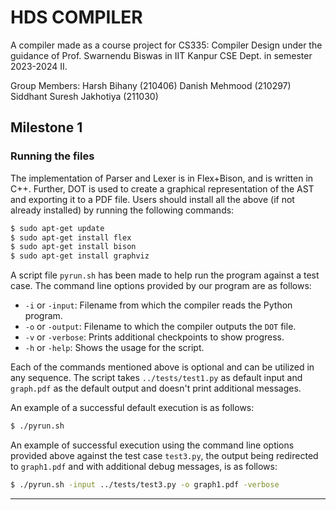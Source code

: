 # HDS COMPILER

A compiler made as a course project for CS335: Compiler Design under the guidance of Prof. Swarnendu Biswas in IIT Kanpur CSE Dept. in semester 2023-2024 II.

Group Members: Harsh Bihany (210406) Danish Mehmood (210297) Siddhant Suresh Jakhotiya (211030)

## Milestone 1

### Running the files

The implementation of Parser and Lexer is in Flex+Bison, and is written in C++. Further, DOT is used to create a graphical representation of the AST and exporting it to a PDF file. Users should install all the above (if not already installed) by running the following commands:

```bash
$ sudo apt-get update
$ sudo apt-get install flex
$ sudo apt-get install bison
$ sudo apt-get install graphviz
```

A script file `pyrun.sh` has been made to help run the program against a test case. The command line options provided by our program are as follows:

- `-i` or `-input`: Filename from which the compiler reads the Python program.
- `-o` or `-output`: Filename to which the compiler outputs the `DOT` file.
- `-v` or `-verbose`: Prints additional checkpoints to show progress.
- `-h` or `-help`: Shows the usage for the script.

Each of the commands mentioned above is optional and can be utilized in any sequence. The script takes `../tests/test1.py` as default input and `graph.pdf` as the default output and doesn't print additional messages.

An example of a successful default execution is as follows:

```bash
$ ./pyrun.sh 
```

An example of successful execution using the command line options provided above against the test case `test3.py`, the output being redirected to `graph1.pdf` and with additional debug messages, is as follows:


```bash
$ ./pyrun.sh -input ../tests/test3.py -o graph1.pdf -verbose
```

---

